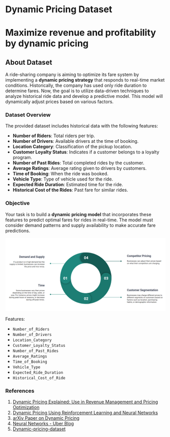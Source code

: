 # Dynamic Pricing Dataset
# Maximize revenue and profitability by dynamic pricing



## About Dataset

A ride-sharing company is aiming to optimize its fare system by implementing a **dynamic pricing strategy** that responds to real-time market conditions. Historically, the company has used only ride duration to determine fares. Now, the goal is to utilize data-driven techniques to analyze historical ride data and develop a predictive model. This model will dynamically adjust prices based on various factors.

### Dataset Overview

The provided dataset includes historical data with the following features:

- **Number of Riders**: Total riders per trip.
- **Number of Drivers**: Available drivers at the time of booking.
- **Location Category**: Classification of the pickup location.
- **Customer Loyalty Status**: Indicates if a customer belongs to a loyalty program.
- **Number of Past Rides**: Total completed rides by the customer.
- **Average Ratings**: Average rating given to drivers by customers.
- **Time of Booking**: When the ride was booked.
- **Vehicle Type**: Type of vehicle used for the ride.
- **Expected Ride Duration**: Estimated time for the ride.
- **Historical Cost of the Rides**: Past fare for similar rides.

### Objective

Your task is to build a **dynamic pricing model** that incorporates these features to predict optimal fares for rides in real-time. The model must consider demand patterns and supply availability to make accurate fare predictions.


![alt text](image.png)

Features:

- `Number_of_Riders`
- `Number_of_Drivers`
- `Location_Category`
- `Customer_Loyalty_Status`
- `Number_of_Past_Rides`
- `Average_Ratings`
- `Time_of_Booking`
- `Vehicle_Type`
- `Expected_Ride_Duration`
- `Historical_Cost_of_Ride`


### References

1. [Dynamic Pricing Explained: Use in Revenue Management and Pricing Optimization](https://www.altexsoft.com/blog/dynamic-pricing-explained-use-in-revenue-management-and-pricing-optimization/)
2. [Dynamic Pricing Using Reinforcement Learning and Neural Networks](https://towardsdatascience.com/dynamic-pricing-using-reinforcement-learning-and-neural-networks-cc3abe374bf5)
3. [arXiv Paper on Dynamic Pricing](https://arxiv.org/abs/1912.02572)
4. [Neural Networks - Uber Blog](https://www.uber.com/en-IN/blog/neural-networks/)
5. [Dynamic-pricing-dataset](https://www.kaggle.com/datasets/arashnic/dynamic-pricing-dataset/data/)
